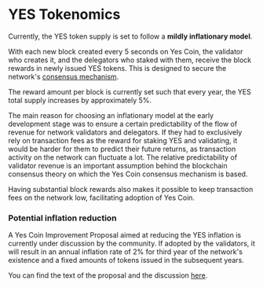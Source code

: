 # YES Tokenomics

Currently, the YES token supply is set to follow a **mildly inflationary model**. 

With each new block created every 5 seconds on Yes Coin, the validator who creates it, and the delegators who staked with them, receive the block rewards in newly issued YES tokens. This is designed to secure the network's [consensus mechanism](https://docs.yesscan.io/general/fuse-network-blockchain/fuse-consensus). 

The reward amount per block is currently set such that every year, the YES total supply increases by approximately 5%.

The main reason for choosing an inflationary model at the early development stage was to ensure a certain predictability of the flow of revenue for network validators and delegators. If they had to exclusively rely on transaction fees as the reward for staking YES and validating, it would be harder for them to predict their future returns, as transaction activity on the network can fluctuate a lot. The relative predictability of validator revenue is an important assumption behind the blockchain consensus theory on which the Yes Coin consensus mechanism is based.  

Having substantial block rewards also makes it possible to keep transaction fees on the network low, facilitating adoption of Yes Coin.

### Potential inflation reduction  

A Yes Coin Improvement Proposal aimed at reducing the YES inflation  is currently under discussion by the community. If adopted by the validators, it will result in an annual inflation rate of 2% for third year of the network's existence and a fixed amounts of tokens issued in the subsequent years.

You can find the text of the proposal and the discussion [here](https://forum.yesscan.io/t/changing-fuse-network-inflation-rate/102).   
